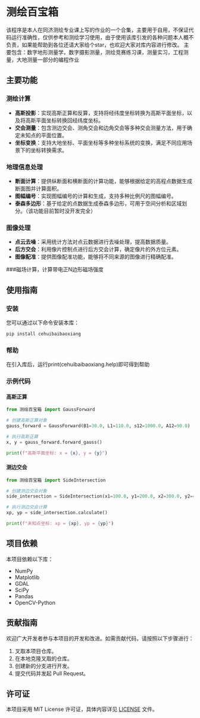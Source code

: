 ﻿# 测绘百宝箱

该程序是本人在同济测绘专业课上写的作业的一个合集，主要用于自用，不保证代码运行准确性，仅供参考和测绘学习使用，由于使用该库引发的各种问题本人概不负责，如果能帮助到各位还请大家给个star，也欢迎大家对库内容进行修改。
主要包含：数字地形测量学，数字摄影测量，测绘竞赛练习课，测量实习，工程测量，大地测量一部分的编程作业
## 主要功能

### 测绘计算

- **高斯投影**：实现高斯正算和反算，支持将经纬度坐标转换为高斯平面坐标，以及将高斯平面坐标转换回经纬度坐标。
- **交会测量**：包含测边交会、测角交会和边角交会等多种交会测量方法，用于确定未知点的平面位置。
- **坐标变换**：支持大地坐标、平面坐标等多种坐标系统的变换，满足不同应用场景下的坐标转换需求。


### 地理信息处理

- **断面计算**：提供纵断面和横断面的计算功能，能够根据给定的高程点数据生成断面图并计算面积。
- **图幅编号**：实现图幅编号的计算和生成，支持多种比例尺的图幅编号。
- **泰森多边形**：基于给定的点数据生成泰森多边形，可用于空间分析和区域划分。（该功能目前暂时没开发完全）


### 图像处理

- **点云去噪**：采用统计方法对点云数据进行去噪处理，提高数据质量。
- **后方交会**：利用像片控制点进行后方交会计算，确定像片的外方位元素。
- **图像配准**：提供图像配准功能，能够将不同来源的图像进行精确配准。

###磁场计算，计算带电正N边形磁场强度
## 使用指南

### 安装

您可以通过以下命令安装本库：

```bash
pip install cehuibaibaoxiang
```
### 帮助
在引入库后，运行print(cehuibaibaoxiang.help)即可得到帮助

### 示例代码

#### 高斯正算

```python
from 测绘百宝箱 import GaussForward

# 创建高斯正算对象
gauss_forward = GaussForward(B1=30.0, L1=110.0, s12=1000.0, A12=90.0)

# 执行高斯正算
x, y = gauss_forward.forward_gauss()

print(f"高斯平面坐标: x = {x}, y = {y}")
```


#### 测边交会

```python
from 测绘百宝箱 import SideIntersection

# 创建测边交会对象
side_intersection = SideIntersection(x1=100.0, y1=200.0, x2=300.0, y2=400.0, sa=250.0, sb=300.0)

# 执行测边交会计算
xp, yp = side_intersection.calculate()

print(f"未知点坐标: xp = {xp}, yp = {yp}")
```


## 项目依赖

本项目依赖以下库：

- NumPy
- Matplotlib
- GDAL
- SciPy
- Pandas
- OpenCV-Python


## 贡献指南

欢迎广大开发者参与本项目的开发和改进。如需贡献代码，请按照以下步骤进行：

1. 叉取本项目仓库。
2. 在本地克隆叉取的仓库。
3. 创建新的分支进行开发。
4. 提交代码并发起 Pull Request。

## 许可证

本项目采用 MIT License 许可证，具体内容详见 [LICENSE](LICENSE) 文件。


